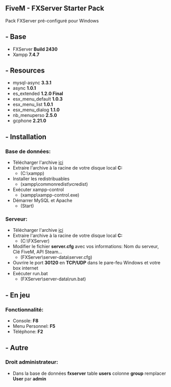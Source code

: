 ## FiveM - FXServer Starter Pack
Pack FXServer pré-configuré pour Windows

## - Base
* FXServer **Build 2430**
* Xampp **7.4.7**

## - Resources
* mysql-async **3.3.1**
* async **1.0.1**
* es_extended **1.2.0 Final**
* esx_menu_default **1.0.3**
* esx_menu_list **1.0.1**
* esx_menu_dialog **1.1.0**
* nb_menuperso **2.5.0**
* gcphone **2.21.0**

## - Installation
### Base de données:
* Télécharger l'archive [ici](https://mega.nz/file/AkFDmYoR#uYB1uV-vRZsDlxj5XXSKMeFJMJRT3xovh7x8wZC25G0)
* Extraire l'archive à la racine de votre disque local **C:**
  * (C:\xampp)
* Installer les redistribuables
  * (xampp\commonredist\vcredist\)
* Exécuter xampp-control
  * (xampp\xampp-control.exe)
* Démarrer MySQL et Apache
  * (Start)
  
### Serveur:
* Télécharger l'archive [ici](https://github.com/IceWeedo/FiveM-FXServer-Starter-Pack/releases/latest)
* Extraire l'archive à la racine de votre disque local **C:**
  * (C:\FXServer)
* Modifier le fichier **server.cfg** avec vos informations: Nom du serveur, Clé FiveM, API Steam...
  * (FXServer\server-data\server.cfg)
* Ouvrire le port **30120** en **TCP/UDP** dans le pare-feu Windows et votre box internet
* Exécuter run.bat
  * (FXServer\server-data\run.bat)

## - En jeu
### Fonctionnalité:
* Console: **F8**
* Menu Personnel: **F5**
* Téléphone: **F2**

## - Autre
### Droit administrateur:
* Dans la base de données **fxserver** table **users** colonne **group** remplacer **User** par **admin**

